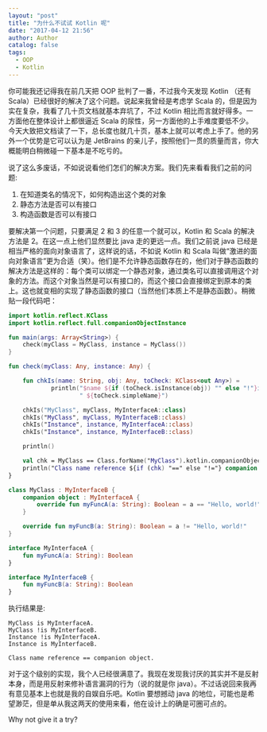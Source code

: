 ```yaml
---
layout: "post"
title: "为什么不试试 Kotlin 呢"
date: "2017-04-12 21:56"
author: Author
catalog: false
tags:
  - OOP
  - Kotlin
---
```


你可能我还记得我在前几天把 OOP 批判了一番，不过我今天发现 Kotlin （还有 Scala）已经很好的解决了这个问题。说起来我曾经是考虑学 Scala 的，但是因为实在复杂，我看了几十页文档就基本弃坑了，不过 Kotlin 相比而言就好得多。一方面他在整体设计上都很逼近 Scala 的尿性，另一方面他的上手难度要低不少。今天大致把文档读了一下，总长度也就几十页，基本上就可以考虑上手了。他的另外一个优势是它可以认为是 JetBrains 的亲儿子，按照他们一贯的质量而言，你大概能明白稍微碰一下基本是不吃亏的。

说了这么多废话，不如说说看他们怎们的解决方案。我们先来看看我们之前的问题:

1. 在知道类名的情况下，如何构造出这个类的对象
2. 静态方法是否可以有接口
3. 构造函数是否可以有接口

要解决第一个问题，只要满足 2 和 3 的任意一个就可以，Kotlin 和 Scala 的解决方法是 2。在这一点上他们显然要比 java 走的更远一点。我们之前说 java 已经是相当严格的面向对象语言了，这样说的话，不如说 Kotlin 和 Scala 叫做“激进的面向对象语言”更为合适（笑）。他们是不允许静态函数存在的，他们对于静态函数的解决方法是这样的：每个类可以绑定一个静态对象，通过类名可以直接调用这个对象的方法。而这个对象当然是可以有接口的，而这个接口会直接绑定到原本的类上。这也就变相的实现了静态函数的接口（当然他们本质上不是静态函数）。稍微贴一段代码吧：

```kotlin
import kotlin.reflect.KClass
import kotlin.reflect.full.companionObjectInstance

fun main(args: Array<String>) {
    check(myClass = MyClass, instance = MyClass())
}

fun check(myClass: Any, instance: Any) {

    fun chkIs(name: String, obj: Any, toCheck: KClass<out Any>) =
            println("$name ${if (toCheck.isInstance(obj)) "" else "!"}is" +
                    " ${toCheck.simpleName}")

    chkIs("MyClass", myClass, MyInterfaceA::class)
    chkIs("MyClass", myClass, MyInterfaceB::class)
    chkIs("Instance", instance, MyInterfaceA::class)
    chkIs("Instance", instance, MyInterfaceB::class)

    println()

    val chk = MyClass == Class.forName("MyClass").kotlin.companionObjectInstance
    println("Class name reference ${if (chk) "==" else "!="} companion object.")
}

class MyClass : MyInterfaceB {
    companion object : MyInterfaceA {
        override fun myFuncA(a: String): Boolean = a == "Hello, world!"
    }

    override fun myFuncB(a: String): Boolean = a != "Hello, world!"
}

interface MyInterfaceA {
    fun myFuncA(a: String): Boolean
}

interface MyInterfaceB {
    fun myFuncB(a: String): Boolean
}
```

执行结果是:

```
MyClass is MyInterfaceA.
MyClass !is MyInterfaceB.
Instance !is MyInterfaceA.
Instance is MyInterfaceB.

Class name reference == companion object.
```

对于这个级别的实现，我个人已经很满意了。我现在发现我讨厌的其实并不是反射本身，而是用反射来修补语言漏洞的行为（说的就是你 java）。不过话说回来我再有意见基本上也就是我的自娱自乐吧。Kotlin 要想撼动 java 的地位，可能也是希望渺茫，但是单从我这两天的使用来看，他在设计上的确是可圈可点的。

Why not give it a try?
